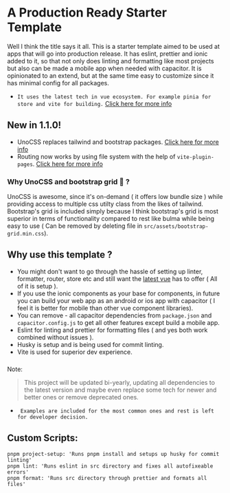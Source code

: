 # A Production Ready Starter Template

Well I think the title says it all. This is a starter template aimed to be used at apps that will go into production release. It has eslint, prettier and ionic added to it, so that not only does linting and formatting like most projects but also can be made a mobile app when needed with capacitor. It is opinionated to an extend, but at the same time easy to customize since it has minimal config for all packages.

- `It uses the latest tech in vue ecosystem. For example pinia for store and vite for building.` [Click here for more info](https://twitter.com/youyuxi/status/1464058813649088516?lang=en)

## New in 1.1.0!

- UnoCSS replaces tailwind and bootstrap packages. [Click here for more info](https://github.com/unocss/unocss)
- Routing now works by using file system with the help of `vite-plugin-pages`. [Click here for more info](https://github.com/hannoeru/vite-plugin-pages)

### Why UnoCSS and bootstrap grid 🤔 ?

UnoCSS is awesome, since it's on-demand ( it offers low bundle size ) while providing access to multiple css utilty class from the likes of tailwind. Bootstrap's grid is included simply because I think bootstrap's grid is most superior in terms of functionality compared to rest like bulma while being easy to use ( Can be removed by deleting file in `src/assets/bootstrap-grid.min.css`).

## Why use this template ?

- You might don't want to go through the hassle of setting up linter, formatter, router, store etc and still want the [latest vue](https://twitter.com/youyuxi/status/1464058813649088516?lang=en) has to offer ( All of it is setup ).
- If you use the ionic components as your base for components, in future you can build your web app as an android or ios app with capacitor ( I feel it is better for mobile than other vue component libraries).
- You can remove - all capacitor dependencies from `package.json` and `capacitor.config.js` to get all other features except build a mobile app.
- Eslint for linting and prettier for formatting files ( and yes both work combined without issues ).
- Husky is setup and is being used for commit linting.
- Vite is used for superior dev experience.

###

Note:

> This project will be updated bi-yearly, updating all dependencies to the latest version and maybe even replace some tech for newer and better ones or remove deprecated ones.

- ` Examples are included for the most common ones and rest is left for developer decision.`

## Custom Scripts:

```
pnpm project-setup: 'Runs pnpm install and setups up husky for commit linting'
pnpm lint: 'Runs eslint in src directory and fixes all autofixeable errors'
pnpm format: 'Runs src directory through prettier and formats all files'
```
